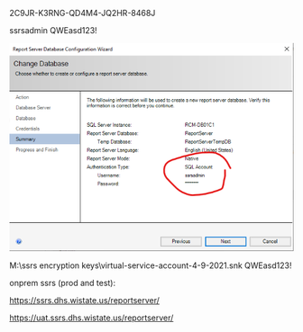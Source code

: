 2C9JR-K3RNG-QD4M4-JQ2HR-8468J

ssrsadmin QWEasd123!

![image.png](/.attachments/image-e86994b1-9f13-4159-bfc7-dd86ff86a8a4.png)

M:\ssrs encryption keys\virtual-service-account-4-9-2021.snk QWEasd123!

onprem ssrs (prod and test):

https://ssrs.dhs.wistate.us/reportserver/

https://uat.ssrs.dhs.wistate.us/reportserver/
